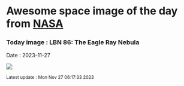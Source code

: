 
# Awesome space image of the day from [NASA](https://api.nasa.gov/)

### Today image : LBN 86: The Eagle Ray Nebula
Date : 2023-11-27

![](https://apod.nasa.gov/apod/image/2311/EagleRay_Chander_960.jpg)

<small>Latest update : Mon Nov 27 06:17:33 2023</small>
        